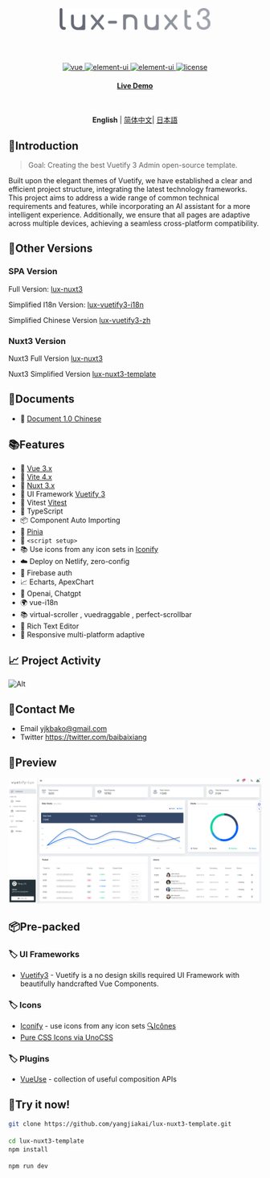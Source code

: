 <br><br>

<p align='center' >
  <img  src='/assets/images//logo.svg' alt='Vuetify3' width='300'/>
</p>
<br><br>

<p align="center">
  <a href="https://vuejs.org/">
    <img src="https://img.shields.io/badge/vue-v3.2.47-brightgreen.svg" alt="vue">
  </a>
  <a href="https://vuetifyjs.com/">
    <img src="https://img.shields.io/badge/vuetify-v3.1.13-blue.svg" alt="element-ui">
  </a>
    <a href="https://vitejs.dev/">
    <img src="https://img.shields.io/badge/vite-v4.2.1-blueviolet.svg" alt="element-ui">
  </a>
  
  <a href="https://github.com/yangjiakai/lux-nuxt3/blob/main/LICENSE">
    <img src="https://img.shields.io/github/license/mashape/apistatus.svg" alt="license">
  </a>
</p>

<h4 align='center'>
<a href="https://lux-nuxt3-template.netlify.app//">Live Demo</a>
</h4>

<br>

<p align='center'>
<b>English</b> | <a href="https://github.com/yangjiakai/lux-nuxt3-template/blob/main/README.zh-CN.md">简体中文</a>| <a href="https://github.com/yangjiakai/lux-nuxt3-template/blob/main/README.jp.md">日本語</a>
</p>

## 📖Introduction

> Goal: Creating the best Vuetify 3 Admin open-source template.

Built upon the elegant themes of Vuetify, we have established a clear and efficient project structure, integrating the latest technology frameworks. This project aims to address a wide range of common technical requirements and features, while incorporating an AI assistant for a more intelligent experience. Additionally, we ensure that all pages are adaptive across multiple devices, achieving a seamless cross-platform compatibility.

## 📖Other Versions

### SPA Version

Full Version: [lux-nuxt3](https://github.com/yangjiakai/lux-nuxt3)

Simplified I18n Version: [lux-vuetify3-i18n](https://github.com/yangjiakai/vuetify3-lux-admin-template-i18n)

Simplified Chinese Version [lux-vuetify3-zh](https://github.com/yangjiakai/vuetify3-lux-admin-template-zh)

### Nuxt3 Version

Nuxt3 Full Version [lux-nuxt3](https://github.com/yangjiakai/lux-nuxt3)

Nuxt3 Simplified Version [lux-nuxt3-template](https://github.com/yangjiakai/lux-nuxt3)

## 📖Documents

- 📖 [Document 1.0 Chinese](https://www.craft.me/s/tAMVv4hUxZIH6G)

## 📚Features

- 📖 [Vue 3.x](https://github.com/vuejs/core)
- 📖 [Vite 4.x](https://github.com/vitejs/vite)
- 📖 [Nuxt 3.x](https://github.com/nuxt/nuxt)
- 📖 UI Framework [Vuetify 3](https://next.vuetifyjs.com/en/)
- 📖 Vitest [Vitest](https://vitest.dev/)
- 📖 TypeScript
- 📦 Component Auto Importing
- 🍍 [Pinia](https://pinia.vuejs.org/)
- 📔 `<script setup>`
- 📚 Use icons from any icon sets in [Iconify](https://icon-sets.iconify.design/)
- ☁️ Deploy on Netlify, zero-config
- 🔑 Firebase auth
- 📈 Echarts, ApexChart
- 🧭 Openai, Chatgpt
- 🌍 vue-i18n
- 📚 virtual-scroller , vuedraggable , perfect-scrollbar
- 📝 Rich Text Editor
- 📇 Responsive multi-platform adaptive

## 📈 Project Activity

![Alt](https://repobeats.axiom.co/api/embed/306361b2af1a8556f64a0a828e1726a94bff36f0.svg "Repobeats analytics image")

## 💬Contact Me

- Email <a href="mailto:yjkbako@gmail.com">yjkbako@gmail.com</a>
- Twitter https://twitter.com/baibaixiang

## 💌Preview

![DashBoard](/assets/images/preview/Dashboard.png)

## 📦Pre-packed

### 🏷️ UI Frameworks

- [Vuetify3](https://next.vuetifyjs.com/en/) - Vuetify is a no design skills required UI Framework with beautifully handcrafted Vue Components.

### 🏷️ Icons

- [Iconify](https://iconify.design) - use icons from any icon sets [🔍Icônes](https://icones.netlify.app/)
- [Pure CSS Icons via UnoCSS](https://github.com/antfu/unocss/tree/main/packages/preset-icons)

### 🏷️ Plugins

- [VueUse](https://github.com/antfu/vueuse) - collection of useful composition APIs

## 👻Try it now!

```bash
git clone https://github.com/yangjiakai/lux-nuxt3-template.git

cd lux-nuxt3-template
npm install

npm run dev
```
